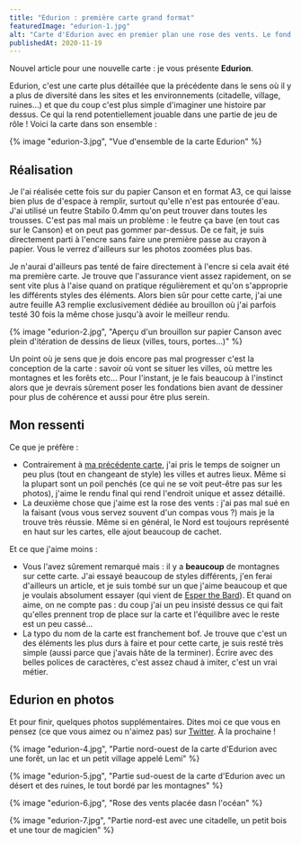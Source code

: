 ```yaml
---
title: "Edurion : première carte grand format"
featuredImage: "edurion-1.jpg"
alt: "Carte d'Edurion avec en premier plan une rose des vents. Le fond montre la carte avec un effet flouté sur les montagnes et une grosse forêt"
publishedAt: 2020-11-19
---
```


Nouvel article pour une nouvelle carte : je vous présente **Edurion**.

Edurion, c'est une carte plus détaillée que la précédente dans le sens où il y a plus de diversité dans les sites et les environnements (citadelle, village, ruines...) et que du coup c'est plus simple d'imaginer une histoire par dessus. Ce qui la rend potentiellement jouable dans une partie de jeu de rôle ! Voici la carte dans son ensemble :

{% image "edurion-3.jpg", "Vue d'ensemble de la carte Edurion" %}

## Réalisation

Je l'ai réalisée cette fois sur du papier Canson et en format A3, ce qui laisse bien plus de d'espace à remplir, surtout qu'elle n'est pas entourée d'eau. J'ai utilisé un feutre Stabilo 0.4mm qu'on peut trouver dans toutes les trousses. C'est pas mal mais un problème : le feutre ça bave (en tout cas sur le Canson) et on peut pas gommer par-dessus. De ce fait, je suis directement parti à l'encre sans faire une première passe au crayon à papier. Vous le verrez d'ailleurs sur les photos zoomées plus bas.

Je n'aurai d'ailleurs pas tenté de faire directement à l'encre si cela avait été ma première carte. Je trouve que l'assurance vient assez rapidement, on se sent vite plus à l'aise quand on pratique régulièrement et qu'on s'approprie les différents styles des éléments. Alors bien sûr pour cette carte, j'ai une autre feuille A3 remplie exclusivement dédiée au brouillon où j'ai parfois testé 30 fois la même chose jusqu'à avoir le meilleur rendu.

{% image "edurion-2.jpg", "Aperçu d'un brouillon sur papier Canson avec plein d'itération de dessins de lieux (villes, tours, portes...)" %}

Un point où je sens que je dois encore pas mal progresser c'est la conception de la carte : savoir où vont se situer les villes, où mettre les montagnes et les forêts etc... Pour l'instant, je le fais beaucoup à l'instinct alors que je devrais sûrement poser les fondations bien avant de dessiner pour plus de cohérence et aussi pour être plus serein.

## Mon ressenti

Ce que je préfère :

- Contrairement à [ma précédente carte](/articles/odeth), j'ai pris le temps de soigner un peu plus (tout en changeant de style) les villes et autres lieux. Même si la plupart sont un poil penchés (ce qui ne se voit peut-être pas sur les photos), j'aime le rendu final qui rend l'endroit unique et assez détaillé.
- La deuxième chose que j'aime est la rose des vents : j'ai pas mal sué en la faisant (vous vous servez souvent d'un compas vous ?) mais je la trouve très réussie. Même si en général, le Nord est toujours représenté en haut sur les cartes, elle ajout beaucoup de cachet.

Et ce que j'aime moins :

- Vous l'avez sûrement remarqué mais : il y a **beaucoup** de montagnes sur cette carte. J'ai essayé beaucoup de styles différents, j'en ferai d'ailleurs un article, et je suis tombé sur un que j'aime beaucoup et que je voulais absolument essayer (qui vient de [Esper the Bard](https://www.youtube.com/channel/UCWSugqsoAdTQumuRVGdXz7w)). Et quand on aime, on ne compte pas : du coup j'ai un peu insisté dessus ce qui fait qu'elles prennent trop de place sur la carte et l'équilibre avec le reste est un peu cassé...
- La typo du nom de la carte est franchement bof. Je trouve que c'est un des éléments les plus durs à faire et pour cette carte, je suis resté très simple (aussi parce que j'avais hâte de la terminer). Écrire avec des belles polices de caractères, c'est assez chaud à imiter, c'est un vrai métier.

## Edurion en photos

Et pour finir, quelques photos supplémentaires. Dites moi ce que vous en pensez (ce que vous aimez ou n'aimez pas) sur [Twitter](https://twitter.com/bellanger_q). À la prochaine !

{% image "edurion-4.jpg", "Partie nord-ouest de la carte d'Edurion avec une forêt, un lac et un petit village appelé Lemi" %}

{% image "edurion-5.jpg", "Partie sud-ouest de la carte d'Edurion avec un désert et des ruines, le tout bordé par les montagnes" %}

{% image "edurion-6.jpg", "Rose des vents placée dasn l'océan" %}

{% image "edurion-7.jpg", "Partie nord-est avec une citadelle, un petit bois et une tour de magicien" %}
